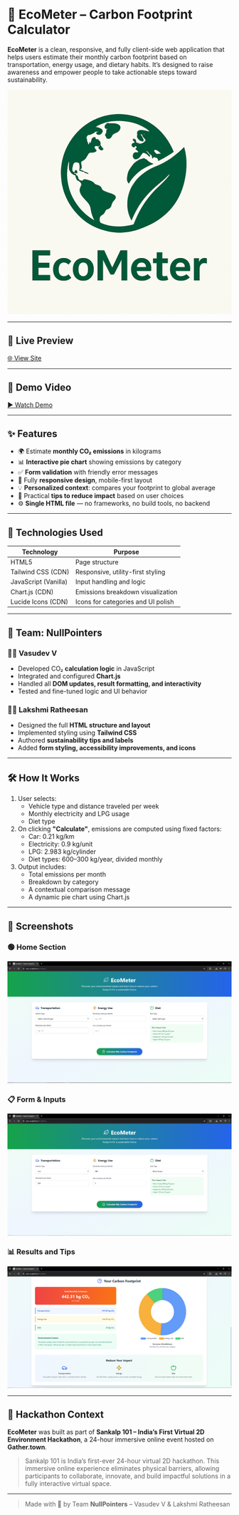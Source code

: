 # 🌱 EcoMeter – Carbon Footprint Calculator

**EcoMeter** is a clean, responsive, and fully client-side web application that helps users estimate their monthly carbon footprint based on transportation, energy usage, and dietary habits. It’s designed to raise awareness and empower people to take actionable steps toward sustainability.

![EcoMeter Logo](./Logo.png)

---

## 🚀 Live Preview

[🌐 View Site](https://vasu-uu.github.io/EcoMeter/)

---

## 🎥 Demo Video

[▶️ Watch Demo](https://vimeo.com/1097254159/a0ec1cfcde?ts=0&share=copy)

---

## ✨ Features

- 🌍 Estimate **monthly CO₂ emissions** in kilograms  
- 📊 **Interactive pie chart** showing emissions by category  
- ✅ **Form validation** with friendly error messages  
- 📱 Fully **responsive design**, mobile-first layout  
- 💡 **Personalized context**: compares your footprint to global average  
- 🌿 Practical **tips to reduce impact** based on user choices  
- ⚙️ **Single HTML file** — no frameworks, no build tools, no backend  

---

## 🧠 Technologies Used

| Technology           | Purpose                              |
|----------------------|---------------------------------------|
| HTML5                | Page structure                        |
| Tailwind CSS (CDN)   | Responsive, utility-first styling     |
| JavaScript (Vanilla) | Input handling and logic              |
| Chart.js (CDN)       | Emissions breakdown visualization     |
| Lucide Icons (CDN)   | Icons for categories and UI polish    |

---

## 👥 Team: NullPointers

### 🧑‍💻 Vasudev V
- Developed CO₂ **calculation logic** in JavaScript  
- Integrated and configured **Chart.js**  
- Handled all **DOM updates, result formatting, and interactivity**  
- Tested and fine-tuned logic and UI behavior  

### 👩‍💻 Lakshmi Ratheesan
- Designed the full **HTML structure and layout**  
- Implemented styling using **Tailwind CSS**  
- Authored **sustainability tips and labels**  
- Added **form styling, accessibility improvements, and icons**  

---

## 🛠 How It Works

1. User selects:
   - Vehicle type and distance traveled per week  
   - Monthly electricity and LPG usage  
   - Diet type  
2. On clicking **\"Calculate\"**, emissions are computed using fixed factors:
   - Car: 0.21 kg/km  
   - Electricity: 0.9 kg/unit  
   - LPG: 2.983 kg/cylinder  
   - Diet types: 600–300 kg/year, divided monthly  
3. Output includes:
   - Total emissions per month  
   - Breakdown by category  
   - A contextual comparison message  
   - A dynamic pie chart using Chart.js  

---

## 📸 Screenshots

### 🟢 Home Section  
![Screenshot – Home](./Screenshot/Capture.PNG)

### 📋 Form & Inputs  
![Screenshot – Form](./Screenshot/Capture1.PNG)

### 📊 Results and Tips  
![Screenshot – Results](./Screenshot/Capture2.PNG)

---

## 🧭 Hackathon Context

**EcoMeter** was built as part of **Sankalp 101 – India’s First Virtual 2D Environment Hackathon**, a 24-hour immersive online event hosted on **Gather.town**.

> Sankalp 101 is India’s first-ever 24-hour virtual 2D hackathon. This immersive online experience eliminates physical barriers, allowing participants to collaborate, innovate, and build impactful solutions in a fully interactive virtual space.

---

> Made with 💚 by Team **NullPointers** – Vasudev V & Lakshmi Ratheesan
